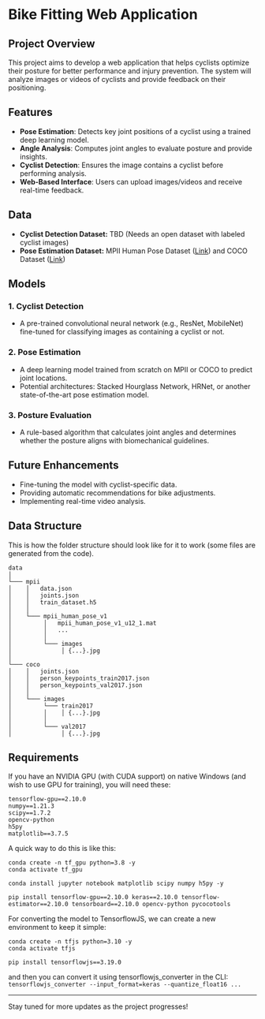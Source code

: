 # Bike Fitting Web Application

## Project Overview
This project aims to develop a web application that helps cyclists optimize their posture for better performance and injury prevention. The system will analyze images or videos of cyclists and provide feedback on their positioning.

## Features
- **Pose Estimation**: Detects key joint positions of a cyclist using a trained deep learning model.
- **Angle Analysis**: Computes joint angles to evaluate posture and provide insights.
- **Cyclist Detection**: Ensures the image contains a cyclist before performing analysis.
- **Web-Based Interface**: Users can upload images/videos and receive real-time feedback.

## Data
- **Cyclist Detection Dataset:** TBD (Needs an open dataset with labeled cyclist images)
- **Pose Estimation Dataset:** MPII Human Pose Dataset ([Link](http://human-pose.mpi-inf.mpg.de/)) and COCO Dataset ([Link](https://cocodataset.org/#home))

## Models
### 1. Cyclist Detection
- A pre-trained convolutional neural network (e.g., ResNet, MobileNet) fine-tuned for classifying images as containing a cyclist or not.

### 2. Pose Estimation
- A deep learning model trained from scratch on MPII or COCO to predict joint locations.
- Potential architectures: Stacked Hourglass Network, HRNet, or another state-of-the-art pose estimation model.

### 3. Posture Evaluation
- A rule-based algorithm that calculates joint angles and determines whether the posture aligns with biomechanical guidelines.

## Future Enhancements
- Fine-tuning the model with cyclist-specific data.
- Providing automatic recommendations for bike adjustments.
- Implementing real-time video analysis.

## Data Structure
This is how the folder structure should look like for it to work (some files are generated from the code).
```
data
│
└─── mpii
│    │   data.json
│    │   joints.json
│    │   train_dataset.h5
│    │
│    └─── mpii_human_pose_v1
│         │   mpii_human_pose_v1_u12_1.mat
│         │   ...
│         │   
│         └─── images
│              │ {...}.jpg
│
└─── coco
│    │   joints.json
│    │   person_keypoints_train2017.json
│    │   person_keypoints_val2017.json
│    │   
│    └─── images
│         └─── train2017
│         │    │ {...}.jpg
│         │
│         └─── val2017
│              │ {...}.jpg
```

## Requirements
If you have an NVIDIA GPU (with CUDA support) on native Windows (and wish to use GPU for training), you will need these:
```
tensorflow-gpu==2.10.0
numpy==1.21.3
scipy==1.7.2
opencv-python
h5py
matplotlib==3.7.5
```
A quick way to do this is like this:
```
conda create -n tf_gpu python=3.8 -y
conda activate tf_gpu

conda install jupyter notebook matplotlib scipy numpy h5py -y

pip install tensorflow-gpu==2.10.0 keras==2.10.0 tensorflow-estimator==2.10.0 tensorboard==2.10.0 opencv-python pycocotools
```

For converting the model to TensorflowJS, we can create a new environment to keep it simple:
```
conda create -n tfjs python=3.10 -y
conda activate tfjs

pip install tensorflowjs==3.19.0
```
and then you can convert it using tensorflowjs_converter in the CLI: `tensorflowjs_converter --input_format=keras --quantize_float16 ...`

---
Stay tuned for more updates as the project progresses!
